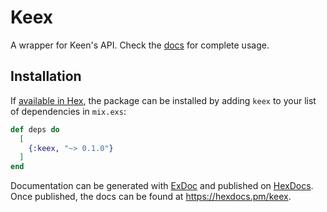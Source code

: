 # Keex

A wrapper for Keen's API. Check the [docs](xxxx) for complete usage.

## Installation

If [available in Hex](https://hex.pm/docs/publish), the package can be installed
by adding `keex` to your list of dependencies in `mix.exs`:

```elixir
def deps do
  [
    {:keex, "~> 0.1.0"}
  ]
end
```

Documentation can be generated with [ExDoc](https://github.com/elixir-lang/ex_doc)
and published on [HexDocs](https://hexdocs.pm). Once published, the docs can
be found at <https://hexdocs.pm/keex>.

